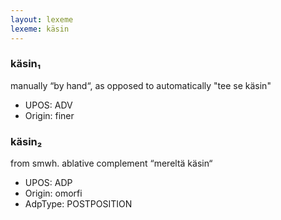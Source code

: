 ```yaml
---
layout: lexeme
lexeme: käsin
---
```


###  käsin₁

manually “by hand“, as opposed to automatically "tee se käsin"
* UPOS:  ADV
* Origin:  finer


###  käsin₂

from smwh. ablative complement “mereltä käsin“
* UPOS:  ADP
* Origin:  omorfi
* AdpType:  POSTPOSITION

